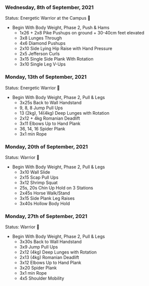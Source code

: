 
### Wednesday, 8th of September, 2021
Status: Energetic Warrior at the Campus :cowboy_hat_face:

- Begin With Body Weight, Phase 2, Push & Hams
    - 1x26 + 2x8 Pike Pushups on ground + 30-40cm feet elevated
    - 3x8 Lunges Through
    - 4x6 Diamond Pushups
    - 2x10 Side Lying Hip Raise with Hand Pressure
    - 2x5 Jefferson Curls
    - 3x15 Single Side Plank With Rotation
    - 3x10 Single Leg V-Ups
   
### Monday, 13th of September, 2021
Status: Energetic Warrior 👊

- Begin With Body Weight, Phase 2, Pull & Legs
    - 3x25s Back to Wall Handstand
    - 9, 8, 8 Jump Pull Ups
    - 13 (2kg), 14(4kg) Deep Lunges with Rotation
    - 2x12 + 4kg Romanian Deadlift
    - 3x11 Elbows Up to Hand Plank
    - 36, 14, 16 Spider Plank
    - 3x1 min Rope
   
### Monday, 20th of September, 2021
Status: Warrior 💪

- Begin With Body Weight, Phase 2, Pull & Legs
    - 3x10 Wall Slide
    - 2x15 Scap Pull Ups
    - 3x12 Shrimp Squat
    - 25s, 20s Chin Up Hold on 3 Stations
    - 2x45s Horse Walk/Stand
    - 3x15 Side Plank Leg Raises
    - 3x40s Hollow Body Hold
   
### Monday, 27th of September, 2021
Status: Warrior 💪

- Begin With Body Weight, Phase 2, Pull & Legs
    - 3x30s Back to Wall Handstand
    - 3x9 Jump Pull Ups
    - 2x12 (4kg) Deep Lunges with Rotation
    - 2x13 (4kg) Romanian Deadlift
    - 3x12 Elbows Up to Hand Plank
    - 3x20 Spider Plank
    - 3x1 min Rope
    - 4x5 Shoulder Mobility
